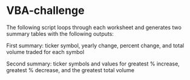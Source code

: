 # VBA-challenge

The following script loops through each worksheet and generates two summary tables with the following outputs:

First summary: ticker symbol, yearly change, percent change, and total volume traded for each symbol

Second summary: ticker symbols and values for greatest % increase, greatest % decrease, and the greatest total volume